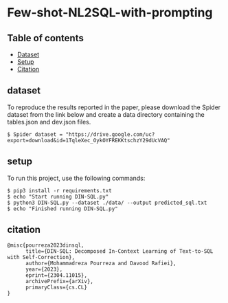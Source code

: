# Few-shot-NL2SQL-with-prompting

## Table of contents
* [Dataset](#dataset)
* [Setup](#setup)
* [Citation](#citation)


## dataset
To reproduce the results reported in the paper, please download the Spider dataset from the link below and create a data directory containing the tables.json and dev.json files.

```
$ Spider dataset = "https://drive.google.com/uc?export=download&id=1TqleXec_OykOYFREKKtschzY29dUcVAQ"
```


## setup
To run this project, use the following commands:

```
$ pip3 install -r requirements.txt
$ echo "Start running DIN-SQL.py"
$ python3 DIN-SQL.py --dataset ./data/ --output predicted_sql.txt
$ echo "Finished running DIN-SQL.py"
```

## citation

```
@misc{pourreza2023dinsql,
      title={DIN-SQL: Decomposed In-Context Learning of Text-to-SQL with Self-Correction}, 
      author={Mohammadreza Pourreza and Davood Rafiei},
      year={2023},
      eprint={2304.11015},
      archivePrefix={arXiv},
      primaryClass={cs.CL}
}
```
